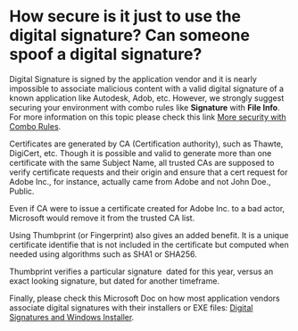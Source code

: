 # How secure is it just to use the digital signature? Can someone spoof a digital signature?

Digital Signature is signed by the application vendor and it is nearly impossible to associate
malicious content with a valid digital signature of a known application like Autodesk, Adob, etc.
However, we strongly suggest securing your environment with combo rules like **Signature** with
**File Info**. For more information on this topic please check this link
[More security with Combo Rules](/docs/endpointpolicymanager/endpointpolicymanager/video/leastprivilege/securitycomborules.md).

Certificates are generated by CA (Certification authority), such as Thawte, DigiCert, etc. Though it
is possible and valid to generate more than one certificate with the same Subject Name, all trusted
CAs are supposed to verify certificate requests and their origin and ensure that a cert request for
Adobe Inc., for instance, actually came from Adobe and not John Doe., Public.

Even if CA were to issue a certificate created for Adobe Inc. to a bad actor, Microsoft would remove
it from the trusted CA list.

Using Thumbprint (or Fingerprint) also gives an added benefit. It is a unique certificate identifie
that is not included in the certificate but computed when needed using algorithms such as SHA1 or
SHA256.

Thumbprint verifies a particular signature  dated for this year, versus an exact looking signature,
but dated for another timeframe.

Finally, please check this Microsoft Doc on how most application vendors associate digital
signatures with their installers or EXE files:
[Digital Signatures and Windows Installer](https://learn.microsoft.com/en-us/windows/win32/msi/digital-signatures-and-windows-installer).
